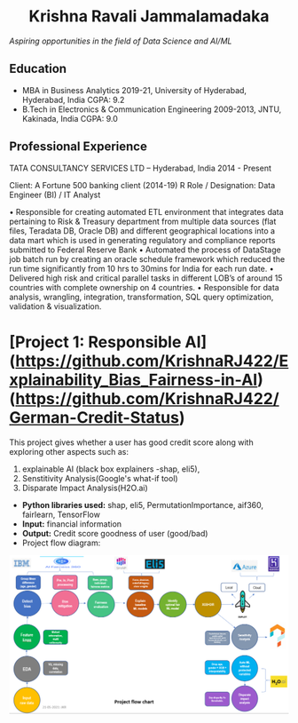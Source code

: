 # <center>Krishna Ravali Jammalamadaka</center>
*Aspiring opportunities in the field of Data Science and AI/ML*

## Education
* MBA in Business Analytics 2019-21, University of Hyderabad, Hyderabad, India CGPA: 9.2
* B.Tech in Electronics & Communication Engineering 2009-2013, JNTU, Kakinada, India CGPA: 9.0

## Professional Experience
TATA CONSULTANCY SERVICES LTD – Hyderabad, India                                                                                                               2014 - Present 

Client: A Fortune 500 banking client (2014-19) R
Role / Designation: Data Engineer (BI) / IT Analyst 

• Responsible for creating automated ETL environment that integrates data pertaining to Risk & Treasury department 
from multiple data sources (flat files, Teradata DB, Oracle DB) and different geographical locations into a data 
mart which is used in generating regulatory and compliance reports submitted to Federal Reserve Bank
• Automated the process of DataStage job batch run by creating an oracle schedule framework which reduced the run 
time significantly from 10 hrs to 30mins for India for each run date.
• Delivered high risk and critical parallel tasks in different LOB’s of around 15 countries with complete ownership 
on 4 countries.
• Responsible for data analysis, wrangling, integration, transformation, SQL query optimization, validation & 
visualization.

# [Project 1: Responsible AI] (https://github.com/KrishnaRJ422/Explainability_Bias_Fairness-in-AI) (https://github.com/KrishnaRJ422/German-Credit-Status)

This project gives whether a user has good credit score along with exploring other aspects such as:
1) explainable AI (black box explainers -shap, eli5), 
2) Senstitivity Analysis(Google's what-if tool)
3) Disparate Impact Analysis(H2O.ai)

* **Python libraries used:** shap, eli5, PermutationImportance, aif360, fairlearn, TensorFlow
* **Input:** financial information
* **Output:** Credit score goodness of user (good/bad)
* Project flow diagram:

![project flow diagram]( https://github.com/KrishnaRJ422/Explainability_Bias_Fairness-in-AI/blob/main/project_flow_diagram.png
"flow diagram")

